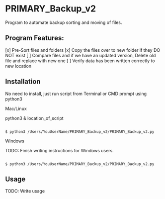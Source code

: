 # PRIMARY_Backup_v2

Program to automate backup sorting and moving of files.

## Program Features:
[x] Pre-Sort files and folders
[x] Copy the files over to new folder if they DO NOT exist
[ ] Compare files and if we have an updated version, Delete old file and replace with new one
[ ] Verify data has been written correctly to new location

## Installation

No need to install, just run script from Terminal or CMD prompt using python3

Mac/Linux

python3 & location_of_script

```

$ python3 /Users/YouUserName/PRIMARY_Backup_v2/PRIMARY_Backup_v2.py

```

Windows 

TODO: Finish writing instructions for Windows users.

```

$ python3 /Users/YouUserName/PRIMARY_Backup_v2/PRIMARY_Backup_v2.py

```

## Usage

TODO: Write usage
 
